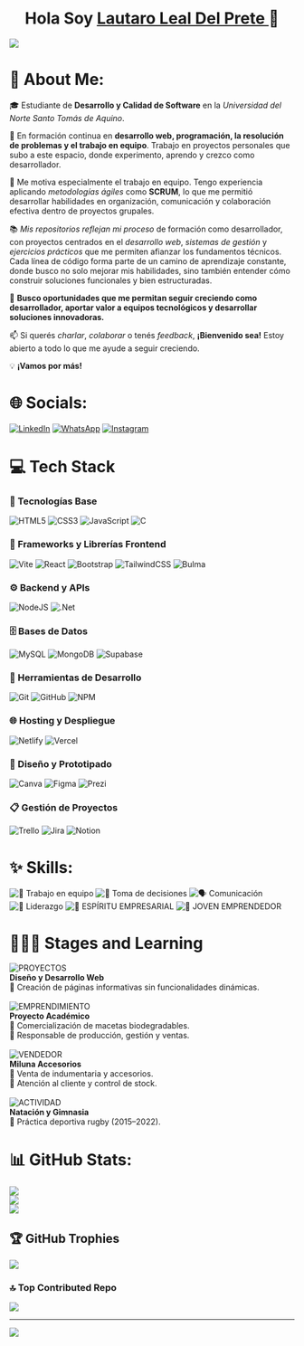 <div align="center">
  <h1 align> Hola Soy <a href="https://www.linkedin.com/in/lauldp"> Lautaro Leal Del Prete </a>👋 </h1>
   <!-- <img src="Hey.gif" width="45" height="35" alt="Hey Icon"/> GIF CON MOVIMIENTO --> 
</div>
<img src="https://i.ibb.co/zTN5WgQX/LLDP-Horizontal.png">


# 💫 About Me:
🎓 Estudiante de **Desarrollo y Calidad de Software** en la *Universidad del Norte Santo Tomás de Aquino*.
<br>

📌 En formación continua en **desarrollo web, programación, la resolución de problemas y el trabajo en equipo**. Trabajo en proyectos personales que subo a este espacio, donde experimento, aprendo y crezco como desarrollador.
<br>

💬 Me motiva especialmente el trabajo en equipo. Tengo experiencia aplicando *metodologías ágiles* como **SCRUM**, lo que me permitió desarrollar habilidades en organización, comunicación y colaboración efectiva dentro de proyectos grupales.
<br>

📚 *Mis repositorios reflejan mi proceso* de formación como desarrollador, con proyectos centrados en el *desarrollo web*, *sistemas de gestión* y *ejercicios prácticos* que me permiten afianzar los fundamentos técnicos. Cada línea de código forma parte de un camino de aprendizaje constante, donde busco no solo mejorar mis habilidades, sino también entender cómo construir soluciones funcionales y bien estructuradas.
<br>

🚀 **Busco oportunidades que me permitan seguir creciendo como desarrollador, aportar valor a equipos tecnológicos y desarrollar soluciones innovadoras.**
<br>

📫 Si querés *charlar*, *colaborar* o tenés *feedback*, **¡Bienvenido sea!** Estoy abierto a todo lo que me ayude a seguir creciendo.
<br>

💡 **¡Vamos por más!**


# 🌐 Socials:
[![LinkedIn](https://img.shields.io/badge/LinkedIn-0077B5?style=flat-square&logo=linkedin&logoColor=white)](https://www.linkedin.com/in/lauldp)
[![WhatsApp](https://img.shields.io/badge/WhatsApp-25D366?style=flat-square&logo=whatsapp&logoColor=white)](https://wa.me/543813399463)
[![Instagram](https://img.shields.io/badge/Instagram-E4405F?style=flat-square&logo=instagram&logoColor=white)](https://www.instagram.com/lautaro_leall)


# 💻 Tech Stack
### 🧩 Tecnologías Base
![HTML5](https://img.shields.io/badge/html5-%23E34F26.svg?style=for-the-badge&logo=html5&logoColor=white)
![CSS3](https://img.shields.io/badge/css3-%231572B6.svg?style=for-the-badge&logo=css3&logoColor=white)
![JavaScript](https://img.shields.io/badge/javascript-%23323330.svg?style=for-the-badge&logo=javascript&logoColor=%23F7DF1E)
![C](https://img.shields.io/badge/c-%2300599C.svg?style=for-the-badge&logo=c&logoColor=white)

### 🧱 Frameworks y Librerías Frontend
![Vite](https://img.shields.io/badge/vite-%23646CFF.svg?style=for-the-badge&logo=vite&logoColor=white)
![React](https://img.shields.io/badge/react-%2320232a.svg?style=for-the-badge&logo=react&logoColor=%2361DAFB)
![Bootstrap](https://img.shields.io/badge/bootstrap-%238511FA.svg?style=for-the-badge&logo=bootstrap&logoColor=white)
![TailwindCSS](https://img.shields.io/badge/tailwindcss-%2338B2AC.svg?style=for-the-badge&logo=tailwind-css&logoColor=white)
![Bulma](https://img.shields.io/badge/bulma-00D0B1?style=for-the-badge&logo=bulma&logoColor=white)

### ⚙️ Backend y APIs
![NodeJS](https://img.shields.io/badge/node.js-6DA55F?style=for-the-badge&logo=node.js&logoColor=white)
![.Net](https://img.shields.io/badge/.NET-5C2D91?style=for-the-badge&logo=.net&logoColor=white)

### 🗄️ Bases de Datos
![MySQL](https://img.shields.io/badge/mysql-4479A1.svg?style=for-the-badge&logo=mysql&logoColor=white)
![MongoDB](https://img.shields.io/badge/MongoDB-%234ea94b.svg?style=for-the-badge&logo=mongodb&logoColor=white)
![Supabase](https://img.shields.io/badge/Supabase-3ECF8E?style=for-the-badge&logo=supabase&logoColor=white)

### 🔧 Herramientas de Desarrollo
![Git](https://img.shields.io/badge/git-%23F05033.svg?style=for-the-badge&logo=git&logoColor=white)
![GitHub](https://img.shields.io/badge/github-%23121011.svg?style=for-the-badge&logo=github&logoColor=white)
![NPM](https://img.shields.io/badge/NPM-%23CB3837.svg?style=for-the-badge&logo=npm&logoColor=white)

### 🌐 Hosting y Despliegue
![Netlify](https://img.shields.io/badge/netlify-%23000000.svg?style=for-the-badge&logo=netlify&logoColor=#00C7B7)
![Vercel](https://img.shields.io/badge/vercel-%23000000.svg?style=for-the-badge&logo=vercel&logoColor=white)

### 🎨 Diseño y Prototipado
![Canva](https://img.shields.io/badge/Canva-%2300C4CC.svg?style=for-the-badge&logo=Canva&logoColor=white)
![Figma](https://img.shields.io/badge/figma-%23F24E1E.svg?style=for-the-badge&logo=figma&logoColor=white)
![Prezi](https://img.shields.io/badge/Prezi-%23000000.svg?style=for-the-badge&logo=Prezi&logoColor=white)

### 📋 Gestión de Proyectos
![Trello](https://img.shields.io/badge/Trello-%23026AA7.svg?style=for-the-badge&logo=Trello&logoColor=white)
![Jira](https://img.shields.io/badge/jira-%230A0FFF.svg?style=for-the-badge&logo=jira&logoColor=white)
![Notion](https://img.shields.io/badge/Notion-%23000000.svg?style=for-the-badge&logo=notion&logoColor=white)

<!--
# 💼​ Portafolio:
[![Portafolio](https://img.shields.io/badge/PORTAFOLIO-P?style=for-the-badge&logo=codementor&logoColor=white&labelColor=Black&color=brown)](https://portafolio-lautaro-leal-del-prete.netlify.app/)
-->

# ✨ Skills:
![🤝 Trabajo en equipo](https://img.shields.io/badge/🤝%20TRABAJO%20EN%20EQUIPO-0052CC?style=for-the-badge&logo=users&logoColor=white)
![🎯 Toma de decisiones](https://img.shields.io/badge/🎯%20TOMA%20DE%20DECISIONES-E67E22?style=for-the-badge&logo=decision&logoColor=white)
![🗣️ Comunicación](https://img.shields.io/badge/🗣️%20COMUNICACIÓN-1ABC9C?style=for-the-badge&logo=comment&logoColor=white)
![👑 Liderazgo](https://img.shields.io/badge/👑%20LIDERAZGO-8E44AD?style=for-the-badge&logo=crown&logoColor=white)
![🚀 ESPÍRITU EMPRESARIAL](https://img.shields.io/badge/🚀%20ESPÍRITU%20EMPRESARIAL-E67E22?style=for-the-badge)
![🌱 JOVEN EMPRENDEDOR](https://img.shields.io/badge/🌱%20JOVEN%20EMPRENDEDOR-E74C3C?style=for-the-badge)


# 🧑🏻‍💼 Stages and Learning
![PROYECTOS](https://img.shields.io/badge/PROYECTOS-AA?style=for-the-badge&logoColor=black&color=AED6F1) <br>
**Diseño y Desarrollo Web**  <br>
🔹 Creación de páginas informativas sin funcionalidades dinámicas. <br>
<br>
![EMPRENDIMIENTO](https://img.shields.io/badge/EMPRENDIMIENTO-AA?style=for-the-badge&logoColor=black&color=AED6F1) <br>
**Proyecto Académico**  <br>
🔹 Comercialización de macetas biodegradables.<br>
🔹 Responsable de producción, gestión y ventas. <br>
<br>
![VENDEDOR](https://img.shields.io/badge/VENDEDOR-AA?style=for-the-badge&logoColor=black&color=AED6F1) <br>
**Miluna Accesorios**  <br>
🔹 Venta de indumentaria y accesorios.<br>
🔹 Atención al cliente y control de stock. <br>
<br>
![ACTIVIDAD](https://img.shields.io/badge/ACTIVIDAD%20DEPORTIVA-AA?style=for-the-badge&logoColor=black&color=AED6F1) <br>
**Natación y Gimnasia**  <br>
🔹 Práctica deportiva rugby (2015–2022). <br>


# 📊 GitHub Stats:
![](https://github-readme-stats.vercel.app/api?username=LautaroLeall&theme=tokyonight&hide_border=false&include_all_commits=true&count_private=true)<br/>
![](https://nirzak-streak-stats.vercel.app/?user=LautaroLeall&theme=tokyonight&hide_border=false)<br/>
![](https://github-readme-stats.vercel.app/api/top-langs/?username=LautaroLeall&theme=tokyonight&hide_border=false&include_all_commits=true&count_private=true&layout=compact)


## 🏆 GitHub Trophies
![](https://github-profile-trophy.vercel.app/?username=LautaroLeall&theme=tokyonight&no-frame=false&no-bg=false&margin-w=4)


### 🔝 Top Contributed Repo
![](https://github-contributor-stats.vercel.app/api?username=LautaroLeall&limit=5&theme=tokyonight&combine_all_yearly_contributions=true)

---
[![](https://visitcount.itsvg.in/api?id=LautaroLeall&icon=2&color=0)](https://visitcount.itsvg.in)

<!-- Proudly created with GPRM ( https://gprm.itsvg.in ) -->
